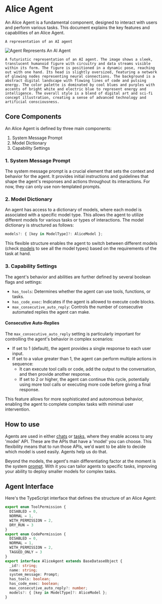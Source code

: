 # Alice Agent

An Alice Agent is a fundamental component, designed to interact with users and perform various tasks. This document explains the key features and capabilities of an Alice Agent.
```User_prompt 
A representation of an AI agent
```
![Agent Represents An AI Agent](/content/img/ai_agent_represented_small.png)
```Agent_prompt
A futuristic representation of an AI agent. The image shows a sleek, translucent humanoid figure with circuitry and data streams visible within its form. The figure is positioned in a dynamic pose, reaching out with one hand. Its head is slightly oversized, featuring a network of glowing nodes representing neural connections. The background is a abstract digital landscape with flowing lines of code and pulsing energy. The color palette is dominated by cool blues and purples with accents of bright white and electric blue to represent energy and intelligence. The overall style is a blend of digital art and sci-fi concept illustration, creating a sense of advanced technology and artificial consciousness.
```

## Core Components

An Alice Agent is defined by three main components:

1. System Message Prompt
2. Model Dictionary
3. Capability Settings

### 1. System Message Prompt

The system message prompt is a crucial element that sets the context and behavior for the agent. It provides initial instructions and guidelines that shape the agent's responses and actions throughout its interactions. For now, they can only use non-templated prompts. 

### 2. Model Dictionary

An agent has access to a dictionary of models, where each model is associated with a specific model type. This allows the agent to utilize different models for various tasks or types of interactions. The model dictionary is structured as follows:

```typescript
models?: { [key in ModelType]?: AliceModel };
```

This flexible structure enables the agent to switch between different models (check [models](/knowledgebase/model) to see all the model types) based on the requirements of the task at hand. 

### 3. Capability Settings

The agent's behavior and abilities are further defined by several boolean flags and settings:

- `has_tools`: Determines whether the agent can use tools, functions, or tasks.
- `has_code_exec`: Indicates if the agent is allowed to execute code blocks.
- `max_consecutive_auto_reply`: Controls the number of consecutive automated replies the agent can make.

#### Consecutive Auto-Replies

The `max_consecutive_auto_reply` setting is particularly important for controlling the agent's behavior in complex scenarios:

- If set to 1 (default), the agent provides a single response to each user input.
- If set to a value greater than 1, the agent can perform multiple actions in sequence:
  - It can execute tool calls or code, add the output to the conversation, and then provide another response.
  - If set to 2 or higher, the agent can continue this cycle, potentially using more tool calls or executing more code before giving a final response.

This feature allows for more sophisticated and autonomous behavior, enabling the agent to complete complex tasks with minimal user intervention.

## How to use

Agents are used in either [chats](/knowledgebase/chat) or [tasks](/knowledgebase/task), where they enable access to any 'model' API. These are the APIs that have a 'model' you can choose. This flexibility means that to run those APIs, we'd want to be able to decide which model is used easily. Agents help us do that. 

Beyond the models, the agent's main differentiating factor at the moment is the system [prompt](/knowledgebase/prompt). With it you can tailor agents to specific tasks, improving your ability to deploy smaller models for complex tasks. 

## Agent Interface

Here's the TypeScript interface that defines the structure of an Alice Agent:

```typescript
export enum ToolPermission {
  DISABLED = 0,
  NORMAL = 1,
  WITH_PERMISSION = 2,
  DRY_RUN = 3
}
export enum CodePermission {
  DISABLED = 0,
  NORMAL = 1,
  WITH_PERMISSION = 2,
  TAGGED_ONLY = 3
}
export interface AliceAgent extends BaseDataseObject {
  _id?: string;
  name: string;
  system_message: Prompt;
  has_tools: boolean;
  has_code_exec: boolean;
  max_consecutive_auto_reply?: number;
  models?: { [key in ModelType]?: AliceModel };
}
```